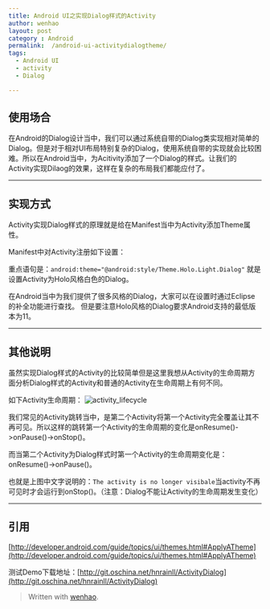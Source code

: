 ```yaml
---
title: Android UI之实现Dialog样式的Activity
author: wenhao
layout: post
category : Android
permalink:  /android-ui-activitydialogtheme/
tags: 
  - Android UI
  - activity
  - Dialog

---
```






使用场合
---
在Android的Dialog设计当中，我们可以通过系统自带的Dialog类实现相对简单的Dialog。但是对于相对UI布局特别复杂的Dialog，使用系统自带的实现就会比较困难。所以在Android当中，为Acitivity添加了一个Dialog的样式。让我们的Activity实现Dilaog的效果，这样在复杂的布局我们都能应付了。

---
实现方式
---
Activity实现Dialog样式的原理就是给在Manifest当中为Activity添加Theme属性。

Manifest中对Activity注册如下设置：
    <activity
        android:name="com.example.activitydialog.DialogActivity"
        android:theme="@android:style/Theme.Holo.Light.Dialog">
    </activity>

重点语句是：`android:theme="@android:style/Theme.Holo.Light.Dialog"` 就是设置Activity为Holo风格白色的Dialog。

在Android当中为我们提供了很多风格的Dialog，大家可以在设置时通过Eclipse的补全功能进行查找。
但是要注意Holo风格的Dialog要求Android支持的最低版本为11。

---
其他说明
---
虽然实现Dialog样式的Activity的比较简单但是这里我想从Activity的生命周期方面分析Dialog样式的Activity和普通的Activity在生命周期上有何不同。

如下Activity生命周期：
![activity_lifecycle](http://developer.android.com/images/activity_lifecycle.png "activity_lifecycle")

我们常见的Activity跳转当中，是第二个Activity将第一个Activity完全覆盖让其不再可见。所以这样的跳转第一个Activity的生命周期的变化是onResume()->onPause()->onStop()。

而当第二个Activity为Dialog样式时第一个Activity的生命周期变化是：onResume()->onPause()。

也就是上图中文字说明的：`The activity is no longer visibale`当activity不再可见时才会运行到onStop()。（注意：Dialog不能让Activity的生命周期发生变化）

---
引用
---
[http://developer.android.com/guide/topics/ui/themes.html#ApplyATheme](http://developer.android.com/guide/topics/ui/themes.html#ApplyATheme)

测试Demo下载地址：[http://git.oschina.net/hnrainll/ActivityDialog](http://git.oschina.net/hnrainll/ActivityDialog)

> Written with [wenhao](http://hnrainll.cnblogs.com/).